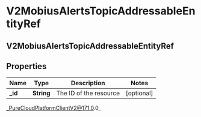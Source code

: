 # V2MobiusAlertsTopicAddressableEntityRef

## V2MobiusAlertsTopicAddressableEntityRef

## Properties

|Name | Type | Description | Notes|
|------------ | ------------- | ------------- | -------------|
| **_id** | **String** | The ID of the resource | [optional] |



_PureCloudPlatformClientV2@171.0.0_
